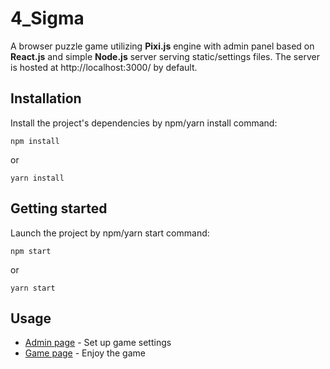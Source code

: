 # 4_Sigma
A browser puzzle game utilizing __Pixi.js__ engine with admin panel based on __React.js__ and simple __Node.js__ server serving static/settings files.
The server is hosted at http://localhost:3000/ by default.

## Installation 

Install the project's dependencies by npm/yarn install command:

```
npm install
```
or
```
yarn install
```

## Getting started

Launch the project by npm/yarn start command:

```
npm start
```
or
```
yarn start
```

## Usage

- [Admin page](http://localhost:3000/admin.html) - Set up game settings
- [Game page](http://localhost:3000/game.html) - Enjoy the game